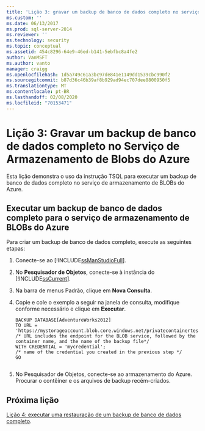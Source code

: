 ```yaml
---
title: 'Lição 3: gravar um backup de banco de dados completo no serviço de armazenamento de BLOBs do Azure | Microsoft Docs'
ms.custom: ''
ms.date: 06/13/2017
ms.prod: sql-server-2014
ms.reviewer: ''
ms.technology: security
ms.topic: conceptual
ms.assetid: 454c8296-64e9-46ed-b141-5ebfbc8a4fe2
author: VanMSFT
ms.author: vanto
manager: craigg
ms.openlocfilehash: 1d5a749c61a3bc97de841e1149dd1539cbc990f2
ms.sourcegitcommit: b87d36c46b39af8b929ad94ec707dee8800950f5
ms.translationtype: MT
ms.contentlocale: pt-BR
ms.lasthandoff: 02/08/2020
ms.locfileid: "70153471"
---
```

# <a name="lesson-3-write-a-full-database-backup-to-the-azure-blob-storage-service"></a>Lição 3: Gravar um backup de banco de dados completo no Serviço de Armazenamento de Blobs do Azure
  Esta lição demonstra o uso da instrução TSQL para executar um backup de banco de dados completo no serviço de armazenamento de BLOBs do Azure.  
  
## <a name="perform-a-full-database-backup-to-the-azure-blob-storage-service"></a>Executar um backup de banco de dados completo para o serviço de armazenamento de BLOBs do Azure  
 Para criar um backup de banco de dados completo, execute as seguintes etapas:  
  
1.  Conecte-se ao [!INCLUDE[ssManStudioFull](../includes/ssmanstudiofull-md.md)].  
  
2.  No **Pesquisador de Objetos**, conecte-se à instância do [!INCLUDE[ssCurrent](../includes/sscurrent-md.md)].  
  
3.  Na barra de menus Padrão, clique em **Nova Consulta**.  
  
4.  Copie e cole o exemplo a seguir na janela de consulta, modifique conforme necessário e clique em **Executar**.  
  
    ```  
    BACKUP DATABASE[AdventureWorks2012]   
    TO URL = 'https://mystorageaccount.blob.core.windows.net/privatecontainertest/AdventureWorks2012.bak'   
    /* URL includes the endpoint for the BLOB service, followed by the container name, and the name of the backup file*/   
    WITH CREDENTIAL = 'mycredential';  
    /* name of the credential you created in the previous step */   
    GO  
  
    ```  
  
5.  No Pesquisador de Objetos, conecte-se ao armazenamento do Azure. Procurar o contêiner e os arquivos de backup recém-criados.  
  
## <a name="next-lesson"></a>Próxima lição  
 [Lição 4: executar uma restauração de um backup de banco de dados completo](../../2014/tutorials/lesson-4-perform-a-restore-from-a-full-database-backup.md).  
  
  
